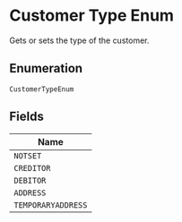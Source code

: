 
# Customer Type Enum

Gets or sets the type of the customer.

## Enumeration

`CustomerTypeEnum`

## Fields

| Name |
|  --- |
| `NOTSET` |
| `CREDITOR` |
| `DEBITOR` |
| `ADDRESS` |
| `TEMPORARYADDRESS` |

